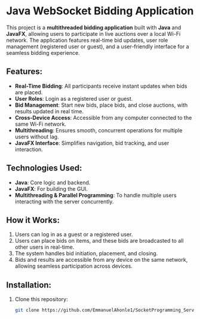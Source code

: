 # Java WebSocket Bidding Application

This project is a **multithreaded bidding application** built with **Java** and **JavaFX**, allowing users to participate in live auctions over a local Wi-Fi network. The application features real-time bid updates, user role management (registered user or guest), and a user-friendly interface for a seamless bidding experience.

## Features:
- **Real-Time Bidding**: All participants receive instant updates when bids are placed.
- **User Roles**: Login as a registered user or guest.
- **Bid Management**: Start new bids, place bids, and close auctions, with results updated in real time.
- **Cross-Device Access**: Accessible from any computer connected to the same Wi-Fi network.
- **Multithreading**: Ensures smooth, concurrent operations for multiple users without lag.
- **JavaFX Interface**: Simplifies navigation, bid tracking, and user interaction.

## Technologies Used:
- **Java**: Core logic and backend.
- **JavaFX**: For building the GUI.
- **Multithreading & Parallel Programming**: To handle multiple users interacting with the server concurrently.

## How it Works:
1. Users can log in as a guest or a registered user.
2. Users can place bids on items, and these bids are broadcasted to all other users in real-time.
3. The system handles bid initiation, placement, and closing.
4. Bids and results are accessible from any device on the same network, allowing seamless participation across devices.

## Installation:
1. Clone this repository:
   ```bash
   git clone https://github.com/EmmanuelAhonle1/SocketProgramming_Server_Client.git
